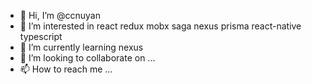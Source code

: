 - 👋 Hi, I’m @ccnuyan
- 👀 I’m interested in react redux mobx saga nexus prisma react-native typescript
- 🌱 I’m currently learning nexus
- 💞️ I’m looking to collaborate on ...
- 📫 How to reach me ...

<!---
ccnuyan/ccnuyan is a ✨ special ✨ repository because its `README.md` (this file) appears on your GitHub profile.
You can click the Preview link to take a look at your changes.
--->
